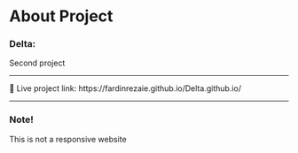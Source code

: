 <h1>About Project</h1>
<h3><strong>Delta:</strong></h3> <span>Second project</span>
<hr>
🔗 <stron>Live project link:</stron> https://fardinrezaie.github.io/Delta.github.io/
<hr>
<h3>Note!</h3>
<span>This is not a responsive website</span>

